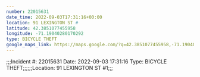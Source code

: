 ```yaml
---
number: 22015631
date_time: 2022-09-03T17:31:16+00:00
location: 91 LEXINGTON ST #
latitude: 42.3851077455958
longitude: -71.19040280170292
type: BICYCLE THEFT
google_maps_link: https://maps.google.com/?q=42.3851077455958,-71.19040280170292
---
```


;;;Incident #: 22015631   Date: 2022-09-03 17:31:16    Type: BICYCLE THEFT;;;;;;Location: 91 LEXINGTON ST #1;;;

